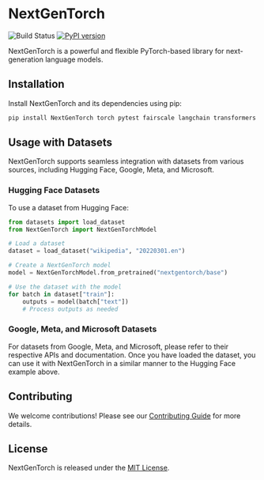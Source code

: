 # NextGenTorch

![Build Status](https://github.com/VishwamAI/NextGenTorch/workflows/Continuous%20Integration/badge.svg)
[![PyPI version](https://badge.fury.io/py/NextGenTorch.svg)](https://pypi.org/project/NextGenTorch/)

NextGenTorch is a powerful and flexible PyTorch-based library for next-generation language models.

## Installation

Install NextGenTorch and its dependencies using pip:

```bash
pip install NextGenTorch torch pytest fairscale langchain transformers
```

## Usage with Datasets

NextGenTorch supports seamless integration with datasets from various sources, including Hugging Face, Google, Meta, and Microsoft.

### Hugging Face Datasets

To use a dataset from Hugging Face:

```python
from datasets import load_dataset
from NextGenTorch import NextGenTorchModel

# Load a dataset
dataset = load_dataset("wikipedia", "20220301.en")

# Create a NextGenTorch model
model = NextGenTorchModel.from_pretrained("nextgentorch/base")

# Use the dataset with the model
for batch in dataset["train"]:
    outputs = model(batch["text"])
    # Process outputs as needed
```

### Google, Meta, and Microsoft Datasets

For datasets from Google, Meta, and Microsoft, please refer to their respective APIs and documentation. Once you have loaded the dataset, you can use it with NextGenTorch in a similar manner to the Hugging Face example above.

## Contributing

We welcome contributions! Please see our [Contributing Guide](CONTRIBUTING.md) for more details.

## License

NextGenTorch is released under the [MIT License](LICENSE).
